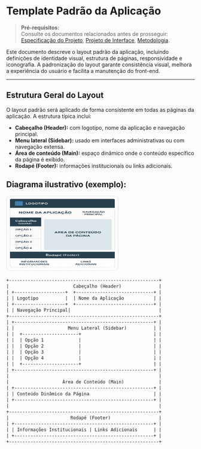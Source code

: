 # Template Padrão da Aplicação

> **Pré-requisitos:**  
> Consulte os documentos relacionados antes de prosseguir: <a href="02-Especificação do Projeto.md"> Especificação do Projeto</a>, <a href="04-Projeto de Interface.md"> Projeto de Interface</a>, <a href="03-Metodologia.md"> Metodologia</a>.

Este documento descreve o layout padrão da aplicação, incluindo definições de identidade visual, estrutura de páginas, responsividade e iconografia. A padronização do layout garante consistência visual, melhora a experiência do usuário e facilita a manutenção do front-end.

---

## Estrutura Geral do Layout

O layout padrão será aplicado de forma consistente em todas as páginas da aplicação. A estrutura típica inclui:

- **Cabeçalho (Header):** com logotipo, nome da aplicação e navegação principal.
- **Menu lateral (Sidebar):** usado em interfaces administrativas ou com navegação extensa.
- **Área de conteúdo (Main):** espaço dinâmico onde o conteúdo específico da página é exibido.
- **Rodapé (Footer):** informações institucionais ou links adicionais.

## Diagrama ilustrativo (exemplo):

<img src="img/EstruturaLayout.png" width="300" height="200" />

```plaintext
+--------------------------------------------------------+
|                        Cabeçalho (Header)              |
| +-------------------+  +-----------------------------+ |
| | Logotipo          |  | Nome da Aplicação           | |
| +-------------------+  +-----------------------------+ |
| | Navegação Principal|                                 |
+--------------------------------------------------------+
| +----------------------------------------------------+ |
| |                    Menu Lateral (Sidebar)          | |
| |  +---------------------+                           | |
| |  | Opção 1             |                           | |
| |  | Opção 2             |                           | |
| |  | Opção 3             |                           | |
| |  | Opção 4             |                           | |
| |  +---------------------+                           | |
| +----------------------------------------------------+ |
|                                                        |
|                    Área de Conteúdo (Main)             |
| +----------------------------------------------------+ |
| | Conteúdo Dinâmico da Página                        | |
| +----------------------------------------------------+ |
|                                                        |
+--------------------------------------------------------+
|                       Rodapé (Footer)                  |
| +----------------------------------------------------+ |
| | Informações Institucionais | Links Adicionais      | |
| +----------------------------------------------------+ |
+--------------------------------------------------------+
